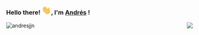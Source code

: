 ### Hello there! <img src="https://github.com/andresjjn/andresjjn/blob/master/hi.gif" width="25px">, I'm [Andrés](https://andresjjn.tech) ! 
<img align='right' src="https://github-readme-stats.vercel.app/api?username=andresjjn&show_icons=true">
<p align="left"> <img src="https://komarev.com/ghpvc/?username=andresjjn" alt="andresjjn" /> </p>
